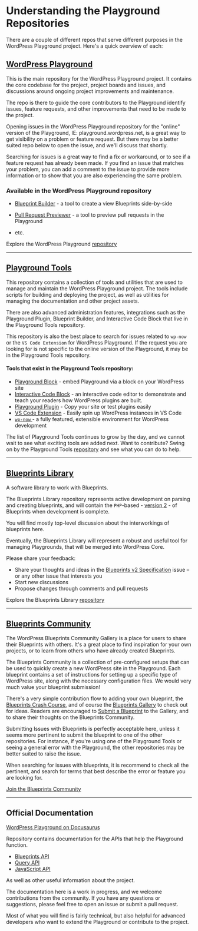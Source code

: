 # Understanding the Playground Repositories
There are a couple of different repos that serve different purposes in the WordPress Playground project. Here's a quick overview of each:

## [WordPress Playground](https://github.com/WordPress/wordpress-playground/)
This is the main repository for the WordPress Playground project. It contains the core codebase for the project, project boards and issues, and discussions around ongoing project improvements and maintenance.

The repo is there to guide the core contributors to the Playground identify issues, feature requests, and other improvements that need to be made to the project.

Opening issues in the WordPress Playground repository for the "online" version of the Playground, IE: playground.wordpress.net, is a great way to get visibility on a problem or feature request. But there may be a better suited repo below to open the issue, and we'll discuss that shortly.

Searching for issues is a great way to find a fix or workaround, or to see if a feature request has already been made. If you find an issue that matches your problem, you can add a comment to the issue to provide more information or to show that you are also experiencing the same problem.

### Available in the WordPress Playground repository
- [Blueprint Builder](https://playground.wordpress.net/builder/builder.html) - a tool to create a view Blueprints side-by-side

- [Pull Request Previewer](https://playground.wordpress.net/wordpress.html) - a tool to preview pull requests in the Playground
- etc.

Explore the WordPress Playground [repository](https://github.com/WordPress/wordpress-playground/)

---

## [Playground Tools]((https://github.com/WordPress/playground-tools/))
This repository contains a collection of tools and utilities that are used to manage and maintain the WordPress Playground project. The tools include scripts for building and deploying the project, as well as utilities for managing the documentation and other project assets.

There are also advanced administration features, integrations such as the Playground Plugin, Blueprint Builder, and Interactive Code Block that live in the Playground Tools repository.

This repository is also the best place to search for issues related to `wp-now` or the `VS Code Extension` for WordPress Playground. If the request you are looking for is not specific to the online version of the Playground, it may be in the Playground Tools repository.

#### Tools that exist in the Playground Tools repository:

- [Playground Block](https://wordpress.org/plugins/interactive-code-block/) - embed Playground via a block on your WordPress site
- [Interactive Code Block](https://wordpress.org/plugins/interactive-code-block/) - an interactive code editor to demonstrate and teach your readers how WordPress plugins are built.
- [Playground Plugin](https://wordpress.org/plugins/playground/) - Copy your site or test plugins easily
- [VS Code Extension](https://marketplace.visualstudio.com/items?itemName=WordPressPlayground.wordpress-playground) - Easily spin up WordPress instances in VS Code
- [`wp-now` ](https://www.npmjs.com/package/%40wp-now/wp-now)- a fully featured, extensible environment for WordPress development


The list of Playground Tools continues to grow by the day, and we cannot wait to see what exciting tools are added next. Want to contribute? Swing on by the Playground Tools [repository](https://github.com/WordPress/playground-tools/) and see what you can do to help.

---

## [Blueprints Library](https://github.com/WordPress/blueprints-library)
A software library to work with Blueprints.

The Blueprints Library repository represents active development on parsing and creating blueprints, and will contain the `PHP`-based - [version 2](https://github.com/WordPress/wordpress-playground/issues/1025) - of Blueprints when development is complete.

You will find mostly top-level discussion about the interworkings of blueprints here. 

Eventually, the Blueprints Library will represent a robust and useful tool for managing Playgrounds, that will be merged into WordPress Core.

Please share your feedback: 
- Share your thoughts and ideas in the [Blueprints v2 Specification](https://github.com/WordPress/blueprints/issues/6) issue – or any other issue that interests you
- Start new discussions
- Propose changes through comments and pull requests

Explore the Blueprints Library [repository](https://github.com/WordPress/blueprints-library)

---

## [Blueprints Community](https://github.com/adamziel/blueprints)
The WordPress Blueprints Community Gallery is a place for users to share their Blueprints with others. It's a great place to find inspiration for your own projects, or to learn from others who have already created Blueprints.

The Blueprints Community is a collection of pre-configured setups that can be used to quickly create a new WordPress site in the Playground. Each blueprint contains a set of instructions for setting up a specific type of WordPress site, along with the necessary configuration files. We would very much value your blueprint submission!

There's a very simple contribution flow to adding your own blueprint, the [Blueprints Crash Course](https://github.com/adamziel/blueprints/blob/blueprints-crash-course/docs/index.md), and of course the [Blueprints Gallery](https://github.com/adamziel/blueprints/blob/blueprints-crash-course/GALLERY.md) to check out for ideas. Readers are encouraged to [Submit a Blueprint](https://github.com/adamziel/blueprints/blob/blueprints-crash-course/CONTRIBUTING.md) to the Gallery, and to share their thoughts on the Blueprints Community.

Submitting Issues with Blueprints is perfectly acceptable here, unless it seems more pertinent to submit the blueprint to one of the other repositories. For instance, if you're using one of the Playground Tools or seeing a general error with the Playground, the other repositories may be better suited to raise the issue. 

When searching for issues with blueprints, it is recommend to check all the pertinent, and search for terms that best describe the error or feature you are looking for.

[Join the Blueprints Community](https://github.com/adamziel/blueprints)

---

## Official Documentation
[WordPress Playground on Docusaurus](https://wordpress.github.io/wordpress-playground/)

Repository contains documentation for the APIs that help the Playground function.
- [Blueprints API](https://wordpress.github.io/wordpress-playground/blueprints-api/index)
- [Query API](https://wordpress.github.io/wordpress-playground/query-api)
- [JavaScript API](https://wordpress.github.io/wordpress-playground/javascript-api/index)

As well as other useful information about the project.

The documentation here is a work in progress, and we welcome contributions from the community. If you have any questions or suggestions, please feel free to open an issue or submit a pull request.

Most of what you will find is fairly technical, but also helpful for advanced developers who want to extend the Playground or contribute to the project.